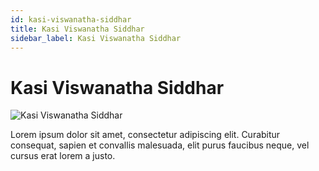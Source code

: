 ```yaml
---
id: kasi-viswanatha-siddhar
title: Kasi Viswanatha Siddhar
sidebar_label: Kasi Viswanatha Siddhar
---
```


# Kasi Viswanatha Siddhar

![Kasi Viswanatha Siddhar](/img/exampleimg.png)


Lorem ipsum dolor sit amet, consectetur adipiscing elit. Curabitur consequat, sapien et convallis malesuada, elit purus faucibus neque, vel cursus erat lorem a justo.

